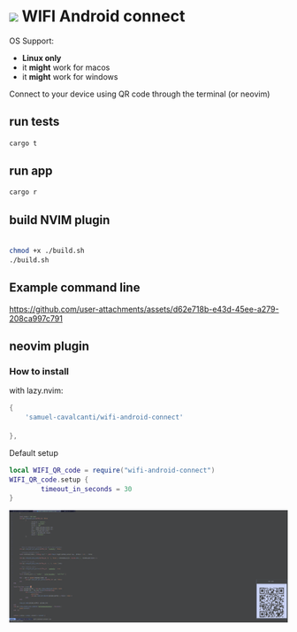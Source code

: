 

# <img src="https://github.com/user-attachments/assets/8039cbdc-8bec-487d-8dae-0448d8575f0b" width="30"/>  WIFI Android connect 

OS Support:

- **Linux only**
- it **might** work for macos
- it **might** work for windows


Connect to your device using QR code through the terminal (or neovim)

## run tests

```bash
cargo t
```

## run app

```bash
cargo r
```

## build NVIM plugin

```bash

chmod +x ./build.sh
./build.sh
```

## Example command line

https://github.com/user-attachments/assets/d62e718b-e43d-45ee-a279-208ca997c791

## neovim plugin

### How to install

with lazy.nvim:

```lua
{
    'samuel-cavalcanti/wifi-android-connect'

},
```

Default setup

```lua
local WIFI_QR_code = require("wifi-android-connect")
WIFI_QR_code.setup {
        timeout_in_seconds = 30
}
```

![](./docs/nvim_example.png)
